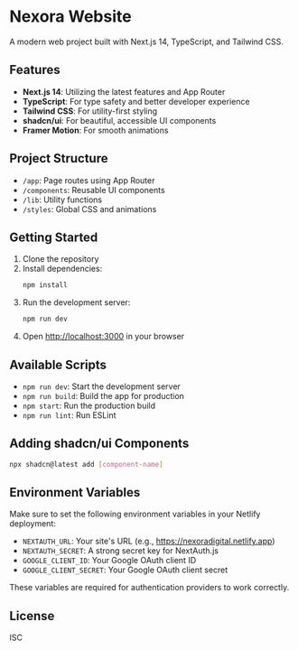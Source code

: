 # Nexora Website

A modern web project built with Next.js 14, TypeScript, and Tailwind CSS.

## Features

- **Next.js 14**: Utilizing the latest features and App Router
- **TypeScript**: For type safety and better developer experience
- **Tailwind CSS**: For utility-first styling
- **shadcn/ui**: For beautiful, accessible UI components
- **Framer Motion**: For smooth animations

## Project Structure

- `/app`: Page routes using App Router
- `/components`: Reusable UI components
- `/lib`: Utility functions
- `/styles`: Global CSS and animations

## Getting Started

1. Clone the repository
2. Install dependencies:
   ```bash
   npm install
   ```
3. Run the development server:
   ```bash
   npm run dev
   ```
4. Open [http://localhost:3000](http://localhost:3000) in your browser

## Available Scripts

- `npm run dev`: Start the development server
- `npm run build`: Build the app for production
- `npm start`: Run the production build
- `npm run lint`: Run ESLint

## Adding shadcn/ui Components

```bash
npx shadcn@latest add [component-name]
```

## Environment Variables

Make sure to set the following environment variables in your Netlify deployment:
- `NEXTAUTH_URL`: Your site's URL (e.g., https://nexoradigital.netlify.app)
- `NEXTAUTH_SECRET`: A strong secret key for NextAuth.js
- `GOOGLE_CLIENT_ID`: Your Google OAuth client ID
- `GOOGLE_CLIENT_SECRET`: Your Google OAuth client secret

These variables are required for authentication providers to work correctly.

## License

ISC 